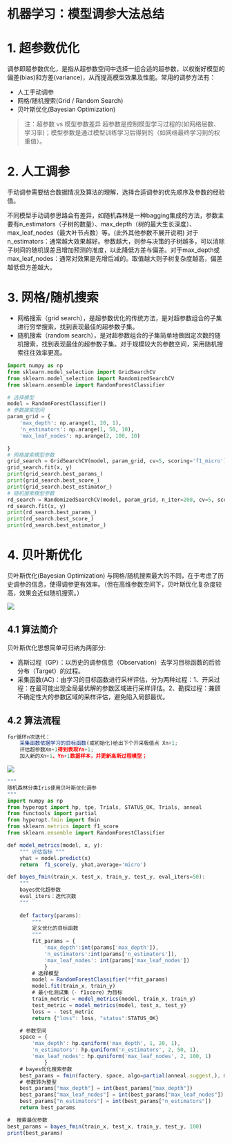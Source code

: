 # 机器学习：模型调参大法总结

# **1. 超参数优化**

调参即超参数优化，是指从超参数空间中选择一组合适的超参数，以权衡好模型的偏差(bias)和方差(variance)，从而提高模型效果及性能。常用的调参方法有：

* 人工手动调参
* 网格/随机搜索(Grid / Random Search)
* 贝叶斯优化(Bayesian Optimization)

> 注：超参数 vs 模型参数差异 超参数是控制模型学习过程的(如网络层数、学习率)；模型参数是通过模型训练学习后得到的（如网络最终学习到的权重值）。

# **2.  人工调参**

手动调参需要结合数据情况及算法的理解，选择合适调参的优先顺序及参数的经验值。

不同模型手动调参思路会有差异，如随机森林是一种bagging集成的方法，参数主要有n_estimators（子树的数量）、max_depth（树的最大生长深度）、max_leaf_nodes（最大叶节点数）等。(此外其他参数不展开说明) 对于n_estimators：通常越大效果越好。参数越大，则参与决策的子树越多，可以消除子树间的随机误差且增加预测的准度，以此降低方差与偏差。对于max_depth或max_leaf_nodes：通常对效果是先增后减的。取值越大则子树复杂度越高，偏差越低但方差越大。

# **3. 网格/随机搜索**

* 网格搜索（grid search），是超参数优化的传统方法，是对超参数组合的子集进行穷举搜索，找到表现最佳的超参数子集。
* 随机搜索（random search），是对超参数组合的子集简单地做固定次数的随机搜索，找到表现最佳的超参数子集。对于规模较大的参数空间，采用随机搜索往往效率更高。

```python
import numpy as np
from sklearn.model_selection import GridSearchCV
from sklearn.model_selection import RandomizedSearchCV
from sklearn.ensemble import RandomForestClassifier

# 选择模型 
model = RandomForestClassifier()
# 参数搜索空间
param_grid = {
    'max_depth': np.arange(1, 20, 1),
    'n_estimators': np.arange(1, 50, 10),
    'max_leaf_nodes': np.arange(2, 100, 10)

}
# 网格搜索模型参数
grid_search = GridSearchCV(model, param_grid, cv=5, scoring='f1_micro')
grid_search.fit(x, y)
print(grid_search.best_params_)
print(grid_search.best_score_)
print(grid_search.best_estimator_)
# 随机搜索模型参数
rd_search = RandomizedSearchCV(model, param_grid, n_iter=200, cv=5, scoring='f1_micro')
rd_search.fit(x, y)
print(rd_search.best_params_)
print(rd_search.best_score_)
print(rd_search.best_estimator_)
```

# **4. 贝叶斯优化**

贝叶斯优化(Bayesian Optimization) 与网格/随机搜索最大的不同，在于考虑了历史调参的信息，使得调参更有效率。（但在高维参数空间下，贝叶斯优化复杂度较高，效果会近似随机搜索。）

![](https://ask.qcloudimg.com/http-save/yehe-2769421/87kwdq1kwk.png?imageView2/2/w/1620)

## **4.1 算法简介**

贝叶斯优化思想简单可归纳为两部分:

* 高斯过程（GP）：以历史的调参信息（Observation）去学习目标函数的后验分布（Target）的过程。
* 采集函数(AC)：由学习的目标函数进行采样评估，分为两种过程：1、开采过程：在最可能出现全局最优解的参数区域进行采样评估。2、勘探过程：兼顾不确定性大的参数区域的采样评估，避免陷入局部最优。

## **4.2 算法流程**

```javascript
for循环n次迭代：
    采集函数依据学习的目标函数(或初始化)给出下个开采极值点 Xn+1;
    评估超参数Xn+1得到表现Yn+1;
    加入新的Xn+1、Yn+1数据样本，并更新高斯过程模型；
```

![](https://ask.qcloudimg.com/http-save/yehe-2769421/o0tqwasm2r.png?imageView2/2/w/1620)

```javascript
"""
随机森林分类Iris使用贝叶斯优化调参
"""
import numpy as np
from hyperopt import hp, tpe, Trials, STATUS_OK, Trials, anneal
from functools import partial
from hyperopt.fmin import fmin
from sklearn.metrics import f1_score
from sklearn.ensemble import RandomForestClassifier

def model_metrics(model, x, y):
    """ 评估指标 """
    yhat = model.predict(x)
    return  f1_score(y, yhat,average='micro')

def bayes_fmin(train_x, test_x, train_y, test_y, eval_iters=50):
    """
    bayes优化超参数
    eval_iters：迭代次数
    """
  
    def factory(params):
        """
        定义优化的目标函数
        """
        fit_params = {
            'max_depth':int(params['max_depth']),
            'n_estimators':int(params['n_estimators']),
            'max_leaf_nodes': int(params['max_leaf_nodes'])
            }
        # 选择模型
        model = RandomForestClassifier(**fit_params)
        model.fit(train_x, train_y)
        # 最小化测试集（- f1score）为目标
        train_metric = model_metrics(model, train_x, train_y)
        test_metric = model_metrics(model, test_x, test_y)
        loss = - test_metric
        return {"loss": loss, "status":STATUS_OK}

    # 参数空间
    space = {
        'max_depth': hp.quniform('max_depth', 1, 20, 1),
        'n_estimators': hp.quniform('n_estimators', 2, 50, 1), 
        'max_leaf_nodes': hp.quniform('max_leaf_nodes', 2, 100, 1)
            }
    # bayes优化搜索参数
    best_params = fmin(factory, space, algo=partial(anneal.suggest,), max_evals=eval_iters, trials=Trials(),return_argmin=True)
    # 参数转为整型
    best_params["max_depth"] = int(best_params["max_depth"])
    best_params["max_leaf_nodes"] = int(best_params["max_leaf_nodes"])
    best_params["n_estimators"] = int(best_params["n_estimators"])
    return best_params

#  搜索最优参数
best_params = bayes_fmin(train_x, test_x, train_y, test_y, 100)
print(best_params)
```
